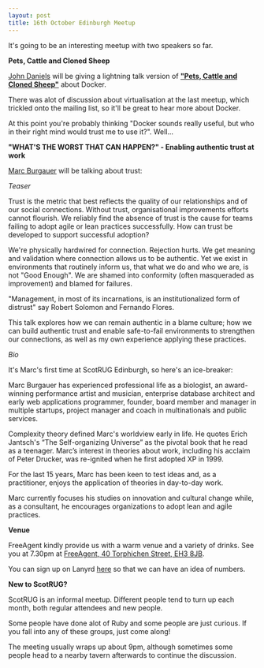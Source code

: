 ```yaml
---
layout: post
title: 16th October Edinburgh Meetup
---
```


It's going to be an interesting meetup with two speakers so far.

__Pets, Cattle and Cloned Sheep__

[John Daniels](https://twitter.com/semanticist) will be giving a lightning talk version of **["Pets, Cattle and Cloned Sheep"](http://container.camp/talks/pets_cattle_cloned_sheep/)** about Docker.

There was alot of discussion about virtualisation at the last meetup, which trickled onto the mailing list, so it'll be great to hear more about Docker.

At this point you're probably thinking "Docker sounds really useful, but who in their right mind would trust me to use it?". Well...

__"WHAT'S THE WORST THAT CAN HAPPEN?" - Enabling authentic trust at work__

[Marc Burgauer](https://twitter.com/somesheep) will be talking about trust:

_Teaser_

Trust is the metric that best reflects the quality of our relationships and of our social connections. Without trust, organisational improvements efforts cannot flourish. We reliably find the absence of trust is the cause for teams failing to adopt agile or lean practices successfully. How can trust be developed to support successful adoption?

We're physically hardwired for connection. Rejection hurts. We get meaning and validation where connection allows us to be authentic. Yet we exist in environments that routinely inform us, that what we do and who we are, is not "Good Enough". We are shamed into conformity (often masqueraded as improvement) and blamed for failures.

"Management, in most of its incarnations, is an institutionalized form of distrust" say Robert Solomon and Fernando Flores.

This talk explores how we can remain authentic in a blame culture; how we can build authentic trust and enable safe-to-fail environments to strengthen our connections, as well as my own experience applying these practices.

_Bio_

It's Marc's first time at ScotRUG Edinburgh, so here's an ice-breaker:

Marc Burgauer has experienced professional life as a biologist, an award-winning performance artist and musician, enterprise database architect and early web applications programmer, founder, board member and manager in multiple startups, project manager and coach in multinationals and public services.

Complexity theory defined Marc's worldview early in life. He quotes Erich Jantsch's “The Self-organizing Universe” as the pivotal book that he read as a teenager. Marc’s interest in theories about work, including his acclaim of Peter Drucker, was re-ignited when he first adopted XP in 1999.

For the last 15 years, Marc has been keen to test ideas and, as a practitioner, enjoys the application of theories in day-to-day work.

Marc currently focuses his studies on innovation and cultural change while, as a consultant, he encourages organizations to adopt lean and agile practices.

__Venue__

FreeAgent kindly provide us with a warm venue and a variety of drinks.
See you at 7.30pm at [FreeAgent, 40 Torphichen Street, EH3 8JB](http://maps.google.com/maps?q=EH3+8JB&hl=en&ll=55.946797,-3.213351&spn=0.009781,0.024226&client=safari&oe=UTF-8&hnear=Edinburgh+EH3+8JB,+United+Kingdom&t=m&z=16&vpsrc=6).

You can sign up on Lanyrd [here](http://lanyrd.com/2014/scotrug-edinburgh-october/) so that we can have an idea of numbers.

__New to ScotRUG?__

ScotRUG is an informal meetup. Different people tend to turn up each month, both regular attendees and new people.

Some people have done alot of Ruby and some people are just curious. If you fall into any of these groups, just come along!

The meeting usually wraps up about 9pm, although sometimes some people head to a nearby tavern afterwards to continue the discussion.
